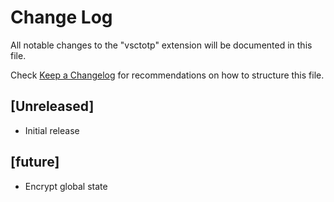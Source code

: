 # Change Log

All notable changes to the "vsctotp" extension will be documented in this file.

Check [Keep a Changelog](http://keepachangelog.com/) for recommendations on how to structure this file.

## [Unreleased]

- Initial release

## [future]

- Encrypt global state
